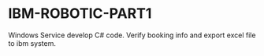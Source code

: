 # IBM-ROBOTIC-PART1
Windows Service develop C# code. Verify booking info and export excel file to ibm system.
